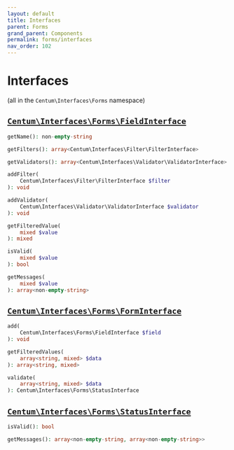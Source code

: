 ```yaml
---
layout: default
title: Interfaces
parent: Forms
grand_parent: Components
permalink: forms/interfaces
nav_order: 102
---
```




# Interfaces

(all in the `Centum\Interfaces\Forms` namespace)



## [`Centum\Interfaces\Forms\FieldInterface`](https://github.com/SidRoberts/centum/blob/development/src/Interfaces/Forms/FieldInterface.php)

```php
getName(): non-empty-string
```

```php
getFilters(): array<Centum\Interfaces\Filter\FilterInterface>
```

```php
getValidators(): array<Centum\Interfaces\Validator\ValidatorInterface>
```

```php
addFilter(
    Centum\Interfaces\Filter\FilterInterface $filter
): void
```

```php
addValidator(
    Centum\Interfaces\Validator\ValidatorInterface $validator
): void
```

```php
getFilteredValue(
    mixed $value
): mixed
```

```php
isValid(
    mixed $value
): bool
```

```php
getMessages(
    mixed $value
): array<non-empty-string>
```



## [`Centum\Interfaces\Forms\FormInterface`](https://github.com/SidRoberts/centum/blob/development/src/Interfaces/Forms/FormInterface.php)

```php
add(
    Centum\Interfaces\Forms\FieldInterface $field
): void
```

```php
getFilteredValues(
    array<string, mixed> $data
): array<string, mixed>
```

```php
validate(
    array<string, mixed> $data
): Centum\Interfaces\Forms\StatusInterface
```



## [`Centum\Interfaces\Forms\StatusInterface`](https://github.com/SidRoberts/centum/blob/development/src/Interfaces/Forms/StatusInterface.php)

```php
isValid(): bool
```

```php
getMessages(): array<non-empty-string, array<non-empty-string>>
```
